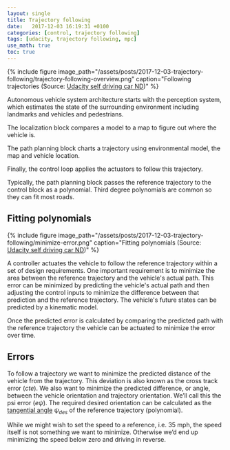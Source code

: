 ```yaml
---
layout: single
title: Trajectory following
date:   2017-12-03 16:19:31 +0100
categories: [control, trajectory following]
tags: [udacity, trajectory following, mpc]
use_math: true
toc: true
---
```


{% include figure image_path="/assets/posts/2017-12-03-trajectory-following/trajectory-following-overview.png" caption="Following trajectories (Source: [Udacity self driving car ND](https://classroom.udacity.com/nanodegrees/nd013/parts/40f38239-66b6-46ec-ae68-03afd8a601c8/modules/f1820894-8322-4bb3-81aa-b26b3c6dcbaf/lessons/af4fcd4f-eb1f-43d8-82b3-17bb1e71695f/concepts/7e93146c-7097-46c7-8a9f-3e3110dd854b))" %}

Autonomous vehicle system architecture starts with the perception system, which estimates the state of
the surrounding environment including landmarks and vehicles and pedestrians.

The localization block compares a model to a map to figure out where the vehicle is.

The path planning block charts a trajectory using environmental model, the map and vehicle location.

Finally, the control loop applies the actuators to follow this trajectory.

Typically, the path planning block passes the reference trajectory to the control block as a polynomial.
Third degree polynomials are common so they can fit most roads.

## Fitting polynomials

{% include figure image_path="/assets/posts/2017-12-03-trajectory-following/minimize-error.png" caption="Fitting polynomials (Source: [Udacity self driving car ND](https://classroom.udacity.com/nanodegrees/nd013/parts/40f38239-66b6-46ec-ae68-03afd8a601c8/modules/f1820894-8322-4bb3-81aa-b26b3c6dcbaf/lessons/af4fcd4f-eb1f-43d8-82b3-17bb1e71695f/concepts/e88c2080-1abc-4800-a83c-83f52b2ca0c8))" %}

A controller actuates the vehicle to follow the reference trajectory within a set of design requirements.
One important requirement is to minimize the area between the reference trajectory and the vehicle's actual path.
This error can be minimized by predicting the vehicle's actual path and then adjusting the control inputs to minimize the difference between
that prediction and the reference trajectory. The vehicle's future states can be predicted by a kinematic model.

Once the predicted error is calculated by comparing the predicted path with the reference trajectory the vehicle can be actuated to minimize the error over time.


## Errors

To follow a trajectory we want to minimize the predicted distance of the vehicle from the trajectory. This deviation is also known as the cross track error ($cte$).
We also want to minimize the predicted difference, or angle, between the vehicle orientation and trajectory orientation. We’ll call this the psi error ($e\psi$).
The required desired orientation can be calculated as the [tangential angle](https://en.wikipedia.org/wiki/Tangential_angle) $\psi_{des}$ of the reference trajectory (polynomial).

While we might wish to set the speed to a reference, i.e. 35 mph, the speed itself is not something we want to minimize.
Otherwise we’d end up minimizing the speed below zero and driving in reverse.
